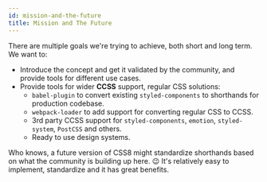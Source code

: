 ```yaml
---
id: mission-and-the-future
title: Mission and The Future
---
```


There are multiple goals we're trying to achieve, both short and long
term. We want to:

-   Introduce the concept and get it validated by the community,
    and provide tools for different use cases.
-   Provide tools for wider **CCSS** support, regular CSS solutions:
    -   `babel-plugin` to convert existing `styled-components` to shorthands for production codebase.
    -   `webpack-loader` to add support for converting regular CSS to CCSS.
    -   3rd party CCSS support for `styled-components`, `emotion`, `styled-system`, `PostCSS` and others.
    -   Ready to use design systems.

Who knows, a future version of CSS8 might standardize shorthands based on
what the community is building up here. 😉 It's relatively easy to implement,
standardize and it has great benefits.
